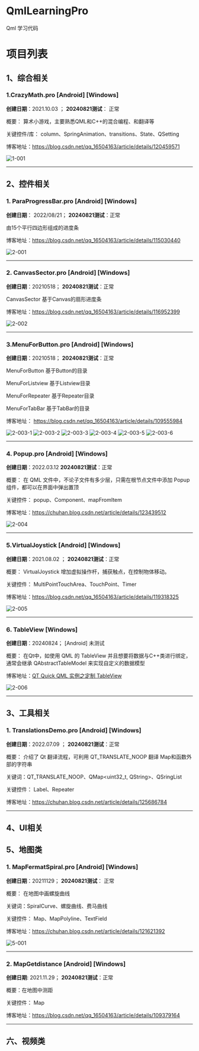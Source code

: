 # QmlLearningPro
Qml 学习代码


# 项目列表

## 1、综合相关

### 1.CrazyMath.pro [Android] [Windows]

**创建日期**：2021.10.03 ； **20240821测试**：  正常 
 
概要： 算术小游戏，主要熟悉QML和C++的混合编程、和翻译等

关键控件/库： column、SpringAnimation、transitions、State、QSetting

博客地址：https://blog.csdn.net/qq_16504163/article/details/120459571

![1-001](ReadmeQrc/1-001.gif)

---

## 2、控件相关

### 1. ParaProgressBar.pro   [Android] [Windows]

**创建日期**： 2022/08/21； **20240821测试**：正常 

由15个平行四边形组成的进度条

博客地址：https://blog.csdn.net/qq_16504163/article/details/115030440

![2-001](ReadmeQrc/2-001.gif)

---

### 2. CanvasSector.pro [Android] [Windows]

**创建日期**：20210518； **20240821测试**：正常 

CanvasSector 基于Canvas的扇形进度条

博客地址：https://blog.csdn.net/qq_16504163/article/details/116952399

![2-002](ReadmeQrc/2-002.gif)

---

### 3.MenuForButton.pro [Android] [Windows]

**创建日期**：20210518； **20240821测试**：正常 

MenuForButton 基于Button的目录

MenuForListview 基于Listview目录

MenuForRepeater 基于Repeater目录

MenuForTabBar 基于TabBar的目录

博客地址： https://blog.csdn.net/qq_16504163/article/details/109555984

![2-003-1](ReadmeQrc/2-003-1.gif)
![2-003-2](ReadmeQrc/2-003-2.gif)
![2-003-3](ReadmeQrc/2-003-3.gif)
![2-003-4](ReadmeQrc/2-003-4.gif)
![2-003-5](ReadmeQrc/2-003-5.gif)
![2-003-6](ReadmeQrc/2-003-6.gif)

---

### 4. Popup.pro [Android] [Windows]

**创建日期**：2022.03.12 **20240821测试**：正常

概要： 在 QML 文件中，不论子文件有多少层，只需在根节点文件中添加 Popup 组件，都可以在界面中弹出置顶

关键控件： popup、Component、mapFromItem

博客地址：https://chuhan.blog.csdn.net/article/details/123439512

![2-004](ReadmeQrc/2-004.gif)

---

### 5.VirtualJoystick  [Android] [Windows]

**创建日期**：2021.08.02 ； **20240821测试**：正常
 
概要： VirtualJoystick  增加虚拟操作杆，捕获触点，在控制物体移动。

关键控件： MultiPointTouchArea、TouchPoint、Timer

博客地址：https://blog.csdn.net/qq_16504163/article/details/119318325

![2-005](ReadmeQrc/2-005.gif)

---

### 6. TableView  [Windows]

**创建日期**：20240824； [Android] 未测试
 
概要： 在Qt中，如使用 QML 的 TableView 并且想要将数据与C++类进行绑定，通常会继承 QAbstractTableModel 来实现自定义的数据模型

博客地址：[QT Quick QML 实例之定制 TableView](https://blog.csdn.net/qq_16504163/article/details/141499450)

![2-006](ReadmeQrc/2-006.gif)

---

## 3、工具相关

### 1. TranslationsDemo.pro [Android] [Windows]

**创建日期**：2022.07.09 ； **20240821测试**：正常
 
概要： 介绍了 Qt 翻译流程，可利用 QT_TRANSLATE_NOOP 翻译 Map和函数外部的字符串

关键词：QT_TRANSLATE_NOOP、QMap<uint32_t, QString>、QSringList

关键控件： Label、Repeater

博客地址：https://chuhan.blog.csdn.net/article/details/125686784

---


## 4、UI相关

## 5、地图类

### 1. MapFermatSpiral.pro  [Android] [Windows]

**创建日期**：20211129；  **20240821测试**： 正常
 
概要： 在地图中画螺旋曲线

关键词：SpiralCurve、螺旋曲线、费马曲线

关键控件： Map、MapPolyline、TextField

博客地址：https://chuhan.blog.csdn.net/article/details/121621392

![5-001](ReadmeQrc/5-001.gif)

---

### 2. MapGetdistance [Android] [Windows]

**创建日期**: 2021.11.29； **20240821测试**：正常

概要：在地图中测距

关键控件： Map

博客地址：https://blog.csdn.net/qq_16504163/article/details/109379164

---

## 六、视频类
